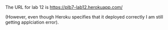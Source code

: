 The URL for lab 12 is https://plb7-lab12.herokuapp.com/

(However, even though Heroku specifies that it deployed correctly I am still getting applciation error).